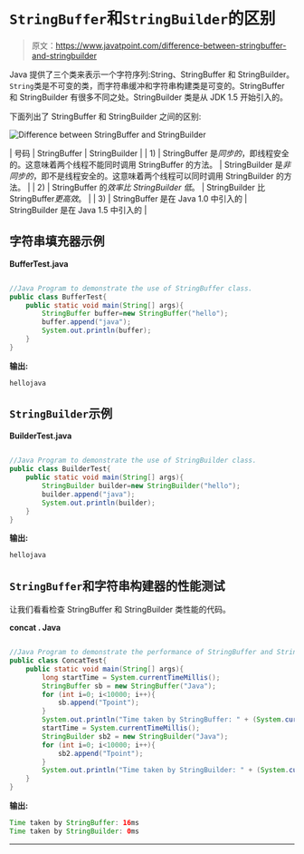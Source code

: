 # `StringBuffer`和`StringBuilder`的区别

> 原文：<https://www.javatpoint.com/difference-between-stringbuffer-and-stringbuilder>

Java 提供了三个类来表示一个字符序列:String、StringBuffer 和 StringBuilder。`String`类是不可变的类，而字符串缓冲和字符串构建类是可变的。StringBuffer 和 StringBuilder 有很多不同之处。StringBuilder 类是从 JDK 1.5 开始引入的。

下面列出了 StringBuffer 和 StringBuilder 之间的区别:

![Difference between StringBuffer and StringBuilder](../img/c2c34f2674607568d0884f8bc28af85e.png)

| 号码 | StringBuffer | StringBuilder |
| 1) | StringBuffer 是*同步的*，即线程安全的。这意味着两个线程不能同时调用 StringBuffer 的方法。 | StringBuilder 是*非同步的*，即不是线程安全的。这意味着两个线程可以同时调用 StringBuilder 的方法。 |
| 2) | StringBuffer 的*效率比 StringBuilder 低*。 | StringBuilder 比 StringBuffer*更高效*。 |
| 3) | StringBuffer 是在 Java 1.0 中引入的 | StringBuilder 是在 Java 1.5 中引入的 |

## 字符串填充器示例

**BufferTest.java**

```java

//Java Program to demonstrate the use of StringBuffer class.
public class BufferTest{
    public static void main(String[] args){
        StringBuffer buffer=new StringBuffer("hello");
        buffer.append("java");
        System.out.println(buffer);
    }
}

```

**输出:**

```java
hellojava

```

## `StringBuilder`示例

**BuilderTest.java**

```java

//Java Program to demonstrate the use of StringBuilder class.
public class BuilderTest{
    public static void main(String[] args){
        StringBuilder builder=new StringBuilder("hello");
        builder.append("java");
        System.out.println(builder);
    }
}

```

**输出:**

```java
hellojava

```

## `StringBuffer`和字符串构建器的性能测试

让我们看看检查 StringBuffer 和 StringBuilder 类性能的代码。

**concat . Java**

```java

//Java Program to demonstrate the performance of StringBuffer and StringBuilder classes.
public class ConcatTest{
    public static void main(String[] args){
        long startTime = System.currentTimeMillis();
        StringBuffer sb = new StringBuffer("Java");
        for (int i=0; i<10000; i++){
            sb.append("Tpoint");
        }
        System.out.println("Time taken by StringBuffer: " + (System.currentTimeMillis() - startTime) + "ms");
        startTime = System.currentTimeMillis();
        StringBuilder sb2 = new StringBuilder("Java");
        for (int i=0; i<10000; i++){
            sb2.append("Tpoint");
        }
        System.out.println("Time taken by StringBuilder: " + (System.currentTimeMillis() - startTime) + "ms");
    }
}

```

**输出:**

```java
Time taken by StringBuffer: 16ms
Time taken by StringBuilder: 0ms

```

* * *